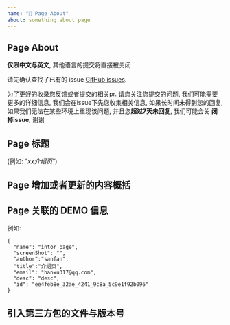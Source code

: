 ```yaml
---
name: "📄 Page About"
about: something about page
---
```


## Page About

**仅限中文与英文**, 其他语言的提交将直接被关闭

请先确认查找了已有的 issue [GitHub issues](https://github.com/apache/incubator-shardingsphere-example/issues).

为了更好的收录您反馈或者提交的相关pr. 请您关注您提交的问题, 我们可能需要更多的详细信息, 我们会在issue下先您收集相关信息,
如果长时间未得到您的回复, 如果我们无法在某些环境上重现该问题, 并且您**超过7天未回复**, 我们可能会关 **闭掉issue**, 谢谢


## Page 标题

(例如: *"xx介绍页"*)

## Page 增加或者更新的内容概括


## Page 关联的 DEMO 信息

例如:

```
{
  "name": "intor page",
  "screenShot": "",
  "author":"sanfan",
  "title":"介绍页",
  "email": "hanxu317@qq.com",
  "desc": "desc",
  "id": "ee4feb8e_32ae_4241_9c8a_5c9e1f92b096"
}
```

## 引入第三方包的文件与版本号


